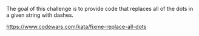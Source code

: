 The goal of this challenge is to provide code that replaces all of the dots in a given string with dashes.

https://www.codewars.com/kata/fixme-replace-all-dots